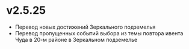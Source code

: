 # v2.5.25
- Перевод новых достижений Зеркального подземелья
- Перевод пропущенных событий выбора из темы повтора ивента Чуда в 20-м районе в Зеркальном подземелье
